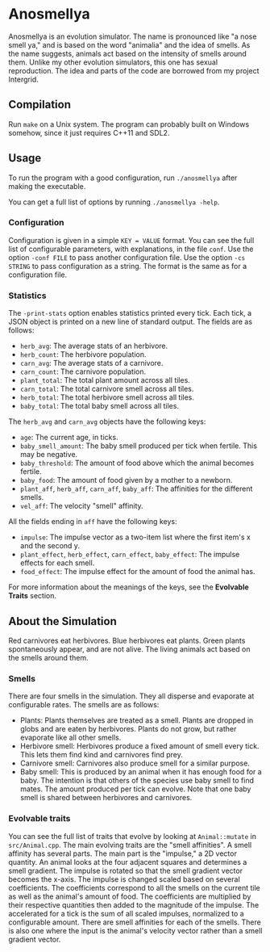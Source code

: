 # Anosmellya

Anosmellya is an evolution simulator.
The name is pronounced like "a nose smell ya," and is based on the word
"animalia" and the idea of smells.
As the name suggests, animals act based on the intensity of smells around them.
Unlike my other evolution simulators, this one has sexual reproduction.
The idea and parts of the code are borrowed from my project Intergrid.

## Compilation

Run `make` on a Unix system.
The program can probably built on Windows somehow, since it just requires C++11
and SDL2.

## Usage

To run the program with a good configuration, run `./anosmellya` after
making the executable.

You can get a full list of options by running `./anosmellya -help`.

### Configuration

Configuration is given in a simple `KEY = VALUE` format.
You can see the full list of configurable parameters, with explanations, in the
file `conf`.
Use the option `-conf FILE` to pass another configuration file.
Use the option `-cs STRING` to pass configuration as a string.
The format is the same as for a configuration file.

### Statistics

The `-print-stats` option enables statistics printed every tick.
Each tick, a JSON object is printed on a new line of standard output.
The fields are as follows:

* `herb_avg`:
The average stats of an herbivore.
* `herb_count`:
The herbivore population.
* `carn_avg`:
The average stats of a carnivore.
* `carn_count`:
The carnivore population.
* `plant_total`:
The total plant amount across all tiles.
* `carn_total`:
The total carnivore smell across all tiles.
* `herb_total`:
The total herbivore smell across all tiles.
* `baby_total`:
The total baby smell across all tiles.

The `herb_avg` and `carn_avg` objects have the following keys:

* `age`:
The current age, in ticks.
* `baby_smell_amount`:
The baby smell produced per tick when fertile.
This may be negative.
* `baby_threshold`:
The amount of food above which the animal becomes fertile.
* `baby_food`:
The amount of food given by a mother to a newborn.
* `plant_aff`,  `herb_aff`, `carn_aff`, `baby_aff`:
The affinities for the different smells.
* `vel_aff`:
The velocity "smell" affinity.

All the fields ending in `aff` have the following keys:

* `impulse`:
The impulse vector as a two-item list where the first item's x and the second y.
* `plant_effect`, `herb_effect`, `carn_effect`, `baby_effect`:
The impulse effects for each smell.
* `food_effect`:
The impulse effect for the amount of food the animal has.

For more information about the meanings of the keys, see the
**Evolvable Traits** section.

## About the Simulation

Red carnivores eat herbivores.
Blue herbivores eat plants.
Green plants spontaneously appear, and are not alive.
The living animals act based on the smells around them.

### Smells

There are four smells in the simulation.
They all disperse and evaporate at configurable rates.
The smells are as follows:

* Plants:
Plants themselves are treated as a smell.
Plants are dropped in globs and are eaten by herbivores.
Plants do not grow, but rather evaporate like all other smells.
* Herbivore smell:
Herbivores produce a fixed amount of smell every tick.
This lets them find kind and carnivores find prey.
* Carnivore smell:
Carnivores also produce smell for a similar purpose.
* Baby smell:
This is produced by an animal when it has enough food for a baby.
The intention is that others of the species use baby smell to find mates.
The amount produced per tick can evolve.
Note that one baby smell is shared between herbivores and carnivores.

### Evolvable traits

You can see the full list of traits that evolve by looking at `Animal::mutate`
in `src/Animal.cpp`.
The main evolving traits are the "smell affinities".
A smell affinity has several parts.
The main part is the "impulse," a 2D vector quantity.
An animal looks at the four adjacent squares and determines a smell gradient.
The impulse is rotated so that the smell gradient vector becomes the x-axis.
The impulse is changed scaled based on several coefficients.
The coefficients correspond to all the smells on the current tile as well as the
animal's amount of food.
The coefficients are multiplied by their respective quantities then added to the
magnitude of the impulse.
The accelerated for a tick is the sum of all scaled impulses, normalized to a
configurable amount.
There are smell affinities for each of the smells.
There is also one where the input is the animal's velocity vector rather than a
smell gradient vector.
